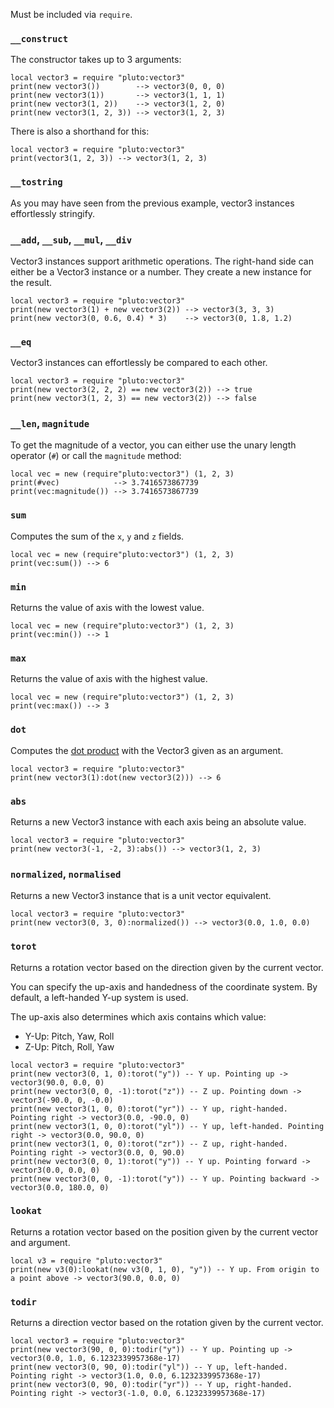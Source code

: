 Must be included via `require`.

### `__construct`

The constructor takes up to 3 arguments:

```pluto
local vector3 = require "pluto:vector3"
print(new vector3())        --> vector3(0, 0, 0)
print(new vector3(1))       --> vector3(1, 1, 1)
print(new vector3(1, 2))    --> vector3(1, 2, 0)
print(new vector3(1, 2, 3)) --> vector3(1, 2, 3)
```

There is also a shorthand for this:

```pluto
local vector3 = require "pluto:vector3"
print(vector3(1, 2, 3)) --> vector3(1, 2, 3)
```

### `__tostring`

As you may have seen from the previous example, vector3 instances effortlessly stringify.

### `__add`, `__sub`, `__mul`, `__div`

Vector3 instances support arithmetic operations. The right-hand side can either be a Vector3 instance or a number. They create a new instance for the result.

```pluto
local vector3 = require "pluto:vector3"
print(new vector3(1) + new vector3(2)) --> vector3(3, 3, 3)
print(new vector3(0, 0.6, 0.4) * 3)    --> vector3(0, 1.8, 1.2)
```

### `__eq`

Vector3 instances can effortlessly be compared to each other.

```pluto
local vector3 = require "pluto:vector3"
print(new vector3(2, 2, 2) == new vector3(2)) --> true
print(new vector3(1, 2, 3) == new vector3(2)) --> false
```

### `__len`, `magnitude`

To get the magnitude of a vector, you can either use the unary length operator (`#`) or call the `magnitude` method:

```pluto
local vec = new (require"pluto:vector3") (1, 2, 3)
print(#vec)            --> 3.7416573867739
print(vec:magnitude()) --> 3.7416573867739
```

### `sum`

Computes the sum of the `x`, `y` and `z` fields.

```pluto
local vec = new (require"pluto:vector3") (1, 2, 3)
print(vec:sum()) --> 6
```

### `min`

Returns the value of axis with the lowest value.

```pluto
local vec = new (require"pluto:vector3") (1, 2, 3)
print(vec:min()) --> 1
```

### `max`

Returns the value of axis with the highest value.

```pluto
local vec = new (require"pluto:vector3") (1, 2, 3)
print(vec:max()) --> 3
```

### `dot`

Computes the [dot product](https://en.wikipedia.org/wiki/Dot_product) with the Vector3 given as an argument.

```pluto
local vector3 = require "pluto:vector3"
print(new vector3(1):dot(new vector3(2))) --> 6
```

### `abs`

Returns a new Vector3 instance with each axis being an absolute value.

```pluto
local vector3 = require "pluto:vector3"
print(new vector3(-1, -2, 3):abs()) --> vector3(1, 2, 3)
```

### `normalized`, `normalised`

Returns a new Vector3 instance that is a unit vector equivalent.

```pluto
local vector3 = require "pluto:vector3"
print(new vector3(0, 3, 0):normalized()) --> vector3(0.0, 1.0, 0.0)
```

### `torot`

Returns a rotation vector based on the direction given by the current vector.

You can specify the up-axis and handedness of the coordinate system. By default, a left-handed Y-up system is used.

The up-axis also determines which axis contains which value:
- Y-Up: Pitch, Yaw, Roll
- Z-Up: Pitch, Roll, Yaw

```pluto
local vector3 = require "pluto:vector3"
print(new vector3(0, 1, 0):torot("y")) -- Y up. Pointing up -> vector3(90.0, 0.0, 0)
print(new vector3(0, 0, -1):torot("z")) -- Z up. Pointing down -> vector3(-90.0, 0, -0.0)
print(new vector3(1, 0, 0):torot("yr")) -- Y up, right-handed. Pointing right -> vector3(0.0, -90.0, 0)
print(new vector3(1, 0, 0):torot("yl")) -- Y up, left-handed. Pointing right -> vector3(0.0, 90.0, 0)
print(new vector3(1, 0, 0):torot("zr")) -- Z up, right-handed. Pointing right -> vector3(0.0, 0, 90.0)
print(new vector3(0, 0, 1):torot("y")) -- Y up. Pointing forward -> vector3(0.0, 0.0, 0)
print(new vector3(0, 0, -1):torot("y")) -- Y up. Pointing backward -> vector3(0.0, 180.0, 0)
```

### `lookat`

Returns a rotation vector based on the position given by the current vector and argument.

```pluto
local v3 = require "pluto:vector3"
print(new v3(0):lookat(new v3(0, 1, 0), "y")) -- Y up. From origin to a point above -> vector3(90.0, 0.0, 0)
```

### `todir`

Returns a direction vector based on the rotation given by the current vector.

```pluto
local vector3 = require "pluto:vector3"
print(new vector3(90, 0, 0):todir("y")) -- Y up. Pointing up -> vector3(0.0, 1.0, 6.1232339957368e-17)
print(new vector3(0, 90, 0):todir("yl")) -- Y up, left-handed. Pointing right -> vector3(1.0, 0.0, 6.1232339957368e-17)
print(new vector3(0, 90, 0):todir("yr")) -- Y up, right-handed. Pointing right -> vector3(-1.0, 0.0, 6.1232339957368e-17)
```
